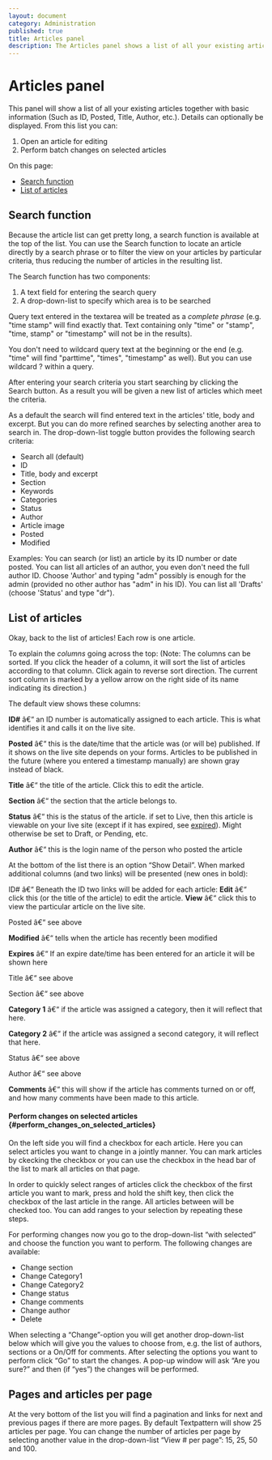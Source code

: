 ```yaml
---
layout: document
category: Administration
published: true
title: Articles panel
description: The Articles panel shows a list of all your existing articles, together with some basic information on each.
---
```


# Articles panel

This panel will show a list of all your existing articles together with basic information (Such as ID, Posted, Title, Author, etc.). Details can optionally be displayed. From this list you can:

1. Open an article for editing
2. Perform batch changes on selected articles

On this page:

* [Search function](#search-function)
* [List of articles](#list-of-articles)

## Search function

Because the article list can get pretty long, a search function is available at the top of the list. You can use the Search function to locate an article directly by a search phrase or to filter the view on your articles by particular criteria, thus reducing the number of articles in the resulting list.

The Search function has two components:

1. A text field for entering the search query
2. A drop-down-list to specify which area is to be searched

Query text entered in the textarea will be treated as a *complete phrase* (e.g. "time stamp" will find exactly that. Text containing only "time" or "stamp", "time, stamp" or "timestamp" will not be in the results).

You don't need to wildcard query text at the beginning or the end (e.g. "time" will find "parttime", "times", "timestamp" as well). But you can use wildcard ? within a query.

After entering your search criteria you start searching by clicking the Search button. As a result you will be given a new list of articles which meet the criteria.

As a default the search will find entered text in the articles' title,
body and excerpt. But you can do more refined searches by selecting
another area to search in. The drop-down-list toggle button provides the following search criteria:

* Search all (default)
* ID
* Title, body and excerpt
* Section
* Keywords
* Categories
* Status
* Author
* Article image
* Posted
* Modified

Examples: You can search (or list) an article by its ID number or date posted. You can list all articles of an author, you even don't need the full author ID. Choose 'Author' and typing "adm" possibly is enough for the admin (provided no other author has "adm" in his ID). You can list all 'Drafts' (choose 'Status' and type "dr").

## List of articles

Okay, back to the list of articles! Each row is one article.

To explain the *columns* going across the top: (Note: The columns can be
sorted. If you click the header of a column, it will sort the list of
articles according to that column. Click again to reverse sort
direction. The current sort column is marked by a yellow arrow on the
right side of its name indicating its direction.)

The default view shows these columns:

**ID\#** â€“ an ID number is automatically assigned to each article.
This is what identifies it and calls it on the live site.

**Posted** â€“ this is the date/time that the article was (or will be)
published. If it shows on the live site depends on your forms. Articles
to be published in the future (where you entered a timestamp manually)
are shown gray instead of black.

**Title** â€“ the title of the article. Click this to edit the article.

**Section** â€“ the section that the article belongs to.

**Status** â€“ this is the status of the article. if set to Live, then
this article is viewable on your live site (except if it has expired,
see [expired](/home/www/zendstudio/dokuwiki/bin/doku.php?id=expired)).
Might otherwise be set to Draft, or Pending, etc.

**Author** â€“ this is the login name of the person who posted the
article

At the bottom of the list there is an option “Show Detail”. When marked
additional columns (and two links) will be presented (new ones in bold):

ID\# â€“ Beneath the ID two links will be added for each article:
**Edit** â€“ click this (or the title of the article) to edit the
article. **View** â€“ click this to view the particular article on the
live site.

Posted â€“ see above

**Modified** â€“ tells when the article has recently been modified

**Expires** â€“ If an expire date/time has been entered for an article
it will be shown here

Title â€“ see above

Section â€“ see above

**Category 1** â€“ if the article was assigned a category, then it will
reflect that here.

**Category 2** â€“ if the article was assigned a second category, it
will reflect that here.

Status â€“ see above

Author â€“ see above

**Comments** â€“ this will show if the article has comments turned on or
off, and how many comments have been made to this article.

#### Perform changes on selected articles {#perform_changes_on_selected_articles}

On the left side you will find a checkbox for each article. Here you can
select articles you want to change in a jointly manner. You can mark
articles by ckecking the checkbox or you can use the checkbox in the
head bar of the list to mark all articles on that page.

In order to quickly select ranges of articles click the checkbox of the
first article you want to mark, press and hold the shift key, then click
the checkbox of the last article in the range. All articles between will
be checked too. You can add ranges to your selection by repeating these
steps.

For performing changes now you go to the drop-down-list “with selected”
and choose the function you want to perform. The following changes are
available:

* Change section
* Change Category1
* Change Category2
* Change status
* Change comments
* Change author
* Delete

When selecting a “Change”-option you will get another drop-down-list
below which will give you the values to choose from, e.g. the list of
authors, sections or a On/Off for comments. After selecting the options
you want to perform click “Go” to start the changes. A pop-up window
will ask “Are you sure?” and then (if “yes”) the changes will be
performed.

## Pages and articles per page

At the very bottom of the list you will find a pagination and links for
next and previous pages if there are more pages. By default Textpattern
will show 25 articles per page. You can change the number of articles
per page by selecting another value in the drop-down-list “View \# per
page”: 15, 25, 50 and 100.
